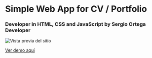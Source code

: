 # Simple Web App for CV / Portfolio

### Developer in HTML, CSS and JavaScript by Sergio Ortega Developer

<image src="/readme-img.jpg" alt="Vista previa del sitio">

[Ver demo aquí](https://instintoimagen.github.io/porfolio_model_alpha)
